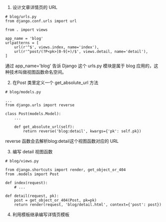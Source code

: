 1. 设计文章详情页的 URL
```
# blog/urls.py
from django.conf.urls import url

from . import views

app_name = 'blog'
urlpatterns = [
    url(r'^$', views.index, name='index'),
    url(r'^post/(?P<pk>[0-9]+)/$', views.detail, name='detail'),
]
```
通过 app_name='blog' 告诉 Django 这个 urls.py 模块是属于 blog 应用的，这种技术叫做视图函数命名空间。

2. 在Post 类里定义一个 get_absolute_url 方法
```
# blog/models.py

...
from django.urls import reverse

class Post(models.Model):
    ...

    def get_absolute_url(self):
        return reverse('blog:detail', kwargs={'pk': self.pk})
```
reverse 函数会去解析blog:detail这个视图函数对应的 URL

3. 编写 detail 视图函数
```
# blog/views.py

from django.shortcuts import render, get_object_or_404
from .models import Post

def index(request):
    # ...

def detail(request, pk):
    post = get_object_or_404(Post, pk=pk)
    return render(request, 'blog/detail.html', context={'post': post})
```

4. 利用模板继承编写详情页模板